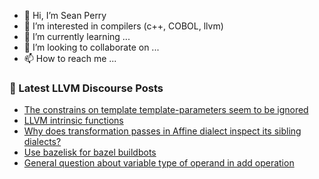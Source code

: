 - 👋 Hi, I’m Sean Perry
- 👀 I’m interested in compilers (c++, COBOL, llvm)
- 🌱 I’m currently learning ...
- 💞️ I’m looking to collaborate on ...
- 📫 How to reach me ...

<!---
s66perry/s66perry is a ✨ special ✨ repository because its `README.md` (this file) appears on your GitHub profile.
You can click the Preview link to take a look at your changes.
--->
### 📕 Latest LLVM Discourse Posts

<!-- DISCOURSE-LLVM:START -->
- [The constrains on template template-parameters seem to be ignored](https://discourse.llvm.org/t/the-constrains-on-template-template-parameters-seem-to-be-ignored/65212#post_3)
- [LLVM intrinsic functions](https://discourse.llvm.org/t/llvm-intrinsic-functions/65100#post_11)
- [Why does transformation passes in Affine dialect inspect its sibling dialects?](https://discourse.llvm.org/t/why-does-transformation-passes-in-affine-dialect-inspect-its-sibling-dialects/65239#post_1)
- [Use bazelisk for bazel buildbots](https://discourse.llvm.org/t/use-bazelisk-for-bazel-buildbots/65188#post_4)
- [General question about variable type of operand in add operation](https://discourse.llvm.org/t/general-question-about-variable-type-of-operand-in-add-operation/65237#post_1)
<!-- DISCOURSE-LLVM:END -->
